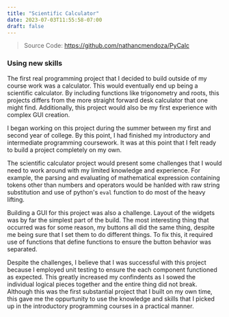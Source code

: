 ```yaml
---
title: "Scientific Calculator"
date: 2023-07-03T11:55:58-07:00
draft: false
---
```


> Source Code: https://github.com/nathancmendoza/PyCalc

### Using new skills

The first real programming project that I decided to build outside of my course work was a calculator. This would eventually end up being a scientific calculator. By including functions like trigonometry and roots, this projects differs from the more straight forward desk calculator that one might find. Additionally, this project would also be my first experience with complex GUI creation.

I began working on this project during the summer between my first and second year of college. By this point, I had finished my introductory and intermediate programming coursework. It was at this point that I felt ready to build a project completely on my own.

The scientific calculator project would present some challenges that I would need to work around with my limited knowledge and experience. For example, the parsing and evaluating of mathematical expression containing tokens other than numbers and operators would be hanlded with raw string substitution and use of python's `eval` function to do most of the heavy lifting.

Building a GUI for this project was also a challenge. Layout of the widgets was by far the simplest part of the build. The most interesting thing that occurred was for some reason, my buttons all did the same thing, despite me being sure that I set them to do different things. To fix this, it required use of functions that define functions to ensure the button behavior was separated.

Despite the challenges, I believe that I was successful with this project because I employed unit testing to ensure the each component functioned as expected. This greatly increased my confindents as I sowed the individual logical pieces together and the entire thing did not break. Although this was the first substantial project that I built on my own time, this gave me the oppurtunity to use the knowledge and skills that I picked up in the introductory programming courses in a practical manner.
